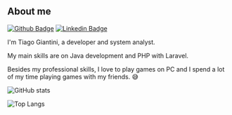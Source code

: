 ## About me

[![Github Badge](https://img.shields.io/badge/-Github-000?style=flat-square&logo=Github&logoColor=white&link=https://github.com/tiagogiantini)](https://github.com/tiagogiantini)
[![Linkedin Badge](https://img.shields.io/badge/-LinkedIn-blue?style=flat-square&logo=Linkedin&logoColor=white&link=https://www.linkedin.com/in/silvatiagoo/)](https://www.linkedin.com/in/silvatiagoo/)

I'm Tiago Giantini, a developer and system analyst. 

My main skills are on Java development and PHP with Laravel. 

Besides my professional skills, I love to play games on PC and I spend a lot of my time playing games with my friends. :sweat_smile:

![GitHub stats](https://github-readme-stats.vercel.app/api?username=tiagogiantini&show_icons=true&count_private=true)

![Top Langs](https://github-readme-stats.vercel.app/api/top-langs/?username=tiagogiantini&layout=compact&count_private=true$langs_count=10)

